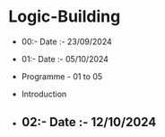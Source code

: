 # Logic-Building

- 00:- Date :-  23/09/2024 
  
- 01:- Date :-  05/10/2024
 - Programme - 01 to 05
  - Introduction

- 02:- Date :-  12/10/2024  
  - 
